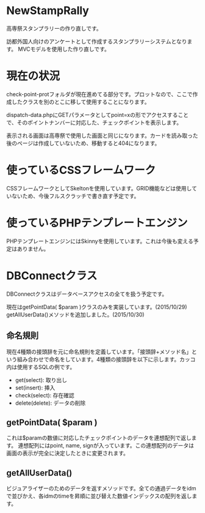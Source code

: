 # NewStampRally
高専祭スタンプラリーの作り直しです。

訪都外国人向けのアンケートとして作成するスタンプラリーシステムとなります。
MVCモデルを使用した作り直しです。

# 現在の状況
check-point-protフォルダが現在進めてる部分です。プロットなので、ここで作成したクラスを別のとこに移して使用することになります。

dispatch-data.phpにGETパラメータとしてpoint=xの形でアクセスすることで、そのポイントナンバーに対応した、チェックポイントを表示します。

表示される画面は高専祭で使用した画面と同じになります。カードを読み取った後のページは作成していないため、移動すると404になります。

# 使っているCSSフレームワーク
CSSフレームワークとしてSkeltonを使用しています。GRID機能などは使用していないため、今後フルスクラッチで書き直す予定です。

# 使っているPHPテンプレートエンジン
PHPテンプレートエンジンにはSkinnyを使用しています。これは今後も変える予定はありません。

# DBConnectクラス
DBConnectクラスはデータベースアクセスの全てを扱う予定です。

現在はgetPointData\( $param \)クラスのみを実装しています。\(2015/10/29\)  
getAllUserData()メソッドを追加しました。\(2015/10/30\)

## 命名規則
現在4種類の接頭辞を元に命名規則を定義しています。「接頭辞\+メソッド名」という組み合わせで命名をしています。4種類の接頭辞を以下に示します。カッコ内は使用するSQLの例です。
* get\(select\): 取り出し
* set\(insert\): 挿入
* check\(select\): 存在確認
* delete\(delete\): データの削除


## getPointData\( $param \)
これは$paramの数値に対応したチェックポイントのデータを連想配列で返します。
連想配列にはpoint, name, signが入っています。この連想配列のデータは画面の表示が完全に決定したときに変更されます。

## getAllUserData\(\)
ビジュアライザーのためのデータを返すメソッドです。全ての通過データをidmで並びかえ、各idmのtimeを昇順に並び替えた数値インデックスの配列を返します。
